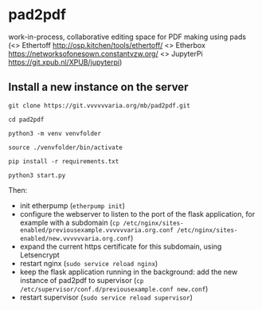 # pad2pdf 

work-in-process, collaborative editing space for PDF making using pads (<> Ethertoff http://osp.kitchen/tools/ethertoff/ <> Etherbox https://networksofonesown.constantvzw.org/ <> JupyterPi https://git.xpub.nl/XPUB/jupyterpi)

## Install a new instance on the server

`git clone https://git.vvvvvvaria.org/mb/pad2pdf.git`

`cd pad2pdf`

`python3 -m venv venvfolder`

`source ./venvfolder/bin/activate`

`pip install -r requirements.txt`

`python3 start.py`

Then: 

* init etherpump (`etherpump init`)
* configure the webserver to listen to the port of the flask application, for example with a subdomain (`cp /etc/nginx/sites-enabled/previousexample.vvvvvvaria.org.conf /etc/nginx/sites-enabled/new.vvvvvvaria.org.conf`)
* expand the current https certificate for this subdomain, using Letsencrypt 
* restart nginx (`sudo service reload nginx`)
* keep the flask application running in the background: add the new instance of pad2pdf to supervisor (`cp /etc/supervisor/conf.d/previousexample.conf new.conf`)
* restart supervisor (`sudo service reload supervisor`)
